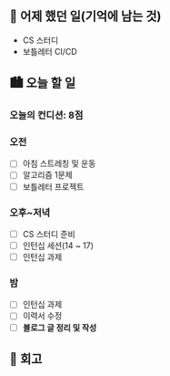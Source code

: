 ## 🌃 어제 했던 일(기억에 남는 것)

- CS 스터디
- 보틀레터 CI/CD

## 🏙️ 오늘 할 일

### 오늘의 컨디션: 8점

### 오전

- [ ] 아침 스트레칭 및 운동
- [ ] 알고리즘 1문제
- [ ] 보틀레터 프로젝트

### 오후~저녁

- [ ] CS 스터디 준비
- [ ] 인턴십 세션(14 ~ 17)
- [ ] 인턴십 과제

### 밤

- [ ] 인턴십 과제
- [ ] 이력서 수정
- [ ] **블로그 글 정리 및 작성**

## 🌆 회고
